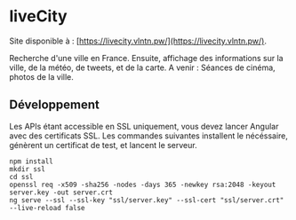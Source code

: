 # liveCity

Site disponible à : [https://livecity.vlntn.pw/](https://livecity.vlntn.pw/).

Recherche d'une ville en France. Ensuite, affichage des informations sur la ville, de la météo, de tweets, et de la carte.
A venir : Séances de cinéma, photos de la ville.

## Développement

Les APIs étant accessible en SSL uniquement, vous devez lancer Angular avec des certificats SSL.
Les commandes suivantes installent le nécéssaire, génèrent un certificat de test, et lancent le serveur.

```shell
npm install
mkdir ssl
cd ssl
openssl req -x509 -sha256 -nodes -days 365 -newkey rsa:2048 -keyout server.key -out server.crt
ng serve --ssl --ssl-key "ssl/server.key" --ssl-cert "ssl/server.crt" --live-reload false
```
